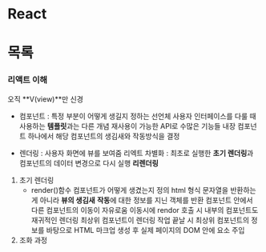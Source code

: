 # React

# 목록

### 리액트 이해

오직 **V(view)**만 신경

- 컴포넌트 : 특정 부분이 어떻게 생길지 정하는 선언체
  사용자 인터페이스를 다룰 때 사용하는 **템플릿**과는 다른 개념
  재사용이 가능한 API로 수많은 기능들 내장
  컴포넌트 하나에서 해당 컴포넌트의 생김새와 작동방식을 결정

- 렌더링 : 사용자 화면에 뷰를 보여줌
  리엑트 차별화 : 최초로 실행한 **초기 렌더링**과 컴포넌트의 데이터 변경으로 다시 실행 **리렌더링**

1. 초기 렌더링
   - render()함수
     컴포넌트가 어떻게 생겼는지 정의
     html 형식 문자열을 반환하는게 아니라 **뷰의 생김새** **작동**에 대한 정보를 지닌 객체를 반환
     컴포넌트 안에서 다른 컴포넌트의 이동이 자유로움
     이동시에 rendor 호출 시 내부의 컴포넌트도 재귀적인 렌더링
     최상위 컴포넌트이 렌더링 작업 끝날 시 최상위 컴포넌트의 정보를 바탕으로 HTML 마크업 생성 후 실제 페이지의 DOM 안에 요소 주입
2. 조화 과정

